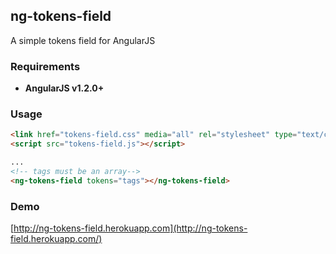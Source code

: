 ## ng-tokens-field
A simple tokens field for AngularJS

### Requirements
* **AngularJS v1.2.0+**

### Usage
```html
<link href="tokens-field.css" media="all" rel="stylesheet" type="text/css">
<script src="tokens-field.js"></script>

...
<!-- tags must be an array-->
<ng-tokens-field tokens="tags"></ng-tokens-field>
```

### Demo
[http://ng-tokens-field.herokuapp.com](http://ng-tokens-field.herokuapp.com/)